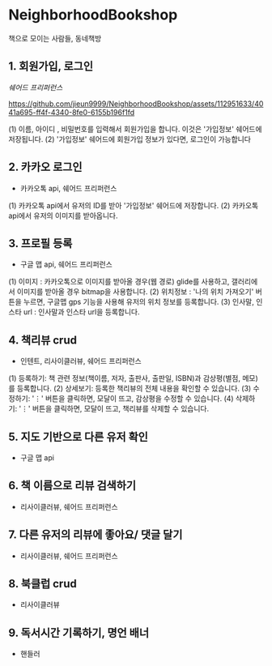 # NeighborhoodBookshop

책으로 모이는 사람들, 동네책방  

  

## 1. 회원가입, 로그인
*쉐어드 프리퍼런스* 


https://github.com/jieun9999/NeighborhoodBookshop/assets/112951633/4041a695-ff4f-4340-8fe0-6155b196f1fd



(1) 이름, 아이디 , 비밀번호를 입력해서 회원가입을 합니다. 이것은 '가입정보' 쉐어드에 저장됩니다.
(2) '가입정보' 쉐어드에 회원가입 정보가 있다면, 로그인이 가능합니다

## 2. 카카오 로그인 
- 카카오톡 api, 쉐어드 프리퍼런스

(1) 카카오톡 api에서 유저의 ID를 받아 '가입정보' 쉐어드에 저장합니다.
(2) 카카오톡 api에서 유저의 이미지를 받아옵니다. 
   
## 3. 프로필 등록 
 - 구글 맵 api, 쉐어드 프리퍼런스

(1) 이미지 : 카카오톡으로 이미지를 받아올 경우(웹 경로) glide를 사용하고, 갤러리에서 이미지를 받아올 경우 bitmap을 사용합니다.
(2) 위치정보 : '나의 위치 가져오기' 버튼을 누르면, 구글맵 gps 기능을 사용해 유저의 위치 정보를 등록합니다.
(3) 인사말, 인스타 url : 인사말과 인스타 url을 등록합니다.
   
## 4. 책리뷰 crud 
- 인텐트, 리사이클러뷰, 쉐어드 프리퍼런스

(1) 등록하기: 책 관련 정보(책이름, 저자, 출판사, 출판일, ISBN)과 감상평(별점, 메모)를 등록합니다.
(2) 상세보기: 등록한 책리뷰의 전체 내용을 확인할 수 있습니다.
(3) 수정하기: '⋮' 버튼을 클릭하면, 모달이 뜨고, 감상평을 수정할 수 있습니다.
(4) 삭제하기: '⋮' 버튼을 클릭하면, 모달이 뜨고, 책리뷰를 삭제할 수 있습니다.
   
## 5. 지도 기반으로 다른 유저 확인 
- 구글 맵 api
   
## 6. 책 이름으로 리뷰 검색하기
- 리사이클러뷰, 쉐어드 프리퍼런스
   
## 7. 다른 유저의 리뷰에 좋아요/ 댓글 달기 
- 리사이클러뷰, 쉐어드 프리퍼런스
   
## 8. 북클럽 crud 
- 리사이클러뷰
   
## 9. 독서시간 기록하기, 명언 배너
- 핸들러
